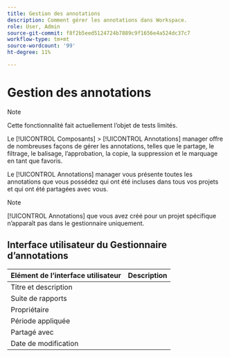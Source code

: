 ```yaml
---
title: Gestion des annotations
description: Comment gérer les annotations dans Workspace.
role: User, Admin
source-git-commit: f8f2b5eed5124724b7889c9f1656e4a524dc37c7
workflow-type: tm+mt
source-wordcount: '99'
ht-degree: 11%

---
```



# Gestion des annotations

>[!NOTE]
>
>Cette fonctionnalité fait actuellement l’objet de tests limités.

Le [!UICONTROL Composants] > [!UICONTROL Annotations] manager offre de nombreuses façons de gérer les annotations, telles que le partage, le filtrage, le balisage, l’approbation, la copie, la suppression et le marquage en tant que favoris.

Le [!UICONTROL Annotations] manager vous présente toutes les annotations que vous possédez qui ont été incluses dans tous vos projets et qui ont été partagées avec vous.

>[!NOTE]
>
>[!UICONTROL Annotations] que vous avez créé pour un projet spécifique n’apparaît pas dans le gestionnaire uniquement.

## Interface utilisateur du Gestionnaire d’annotations

| Elément de l’interface utilisateur | Description |
| --- | --- | 
| Titre et description |  |
| Suite de rapports |  |
| Propriétaire |  |
| Période appliquée |  |
| Partagé avec |  |
| Date de modification |  |

